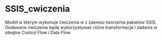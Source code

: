 # SSIS_cwiczenia
 
Modół w którym wykonuje ćwiczenia w z zakresu tworzenia pakietów SSIS. 
Dodawane ćwiczenia będę wykorzystywać różne transformacje i zadania w obrębie Control Flow i Data Flow